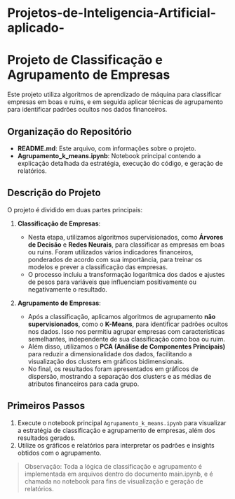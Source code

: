 # Projetos-de-Inteligencia-Artificial-aplicado-
# Projeto de Classificação e Agrupamento de Empresas

Este projeto utiliza algoritmos de aprendizado de máquina para classificar empresas em boas e ruins, e em seguida aplicar técnicas de agrupamento para identificar padrões ocultos nos dados financeiros.

## Organização do Repositório

- **README.md**: Este arquivo, com informações sobre o projeto.
- **Agrupamento_k_means.ipynb**: Notebook principal contendo a explicação detalhada da estratégia, execução do código, e geração de relatórios.


## Descrição do Projeto

O projeto é dividido em duas partes principais:

1. **Classificação de Empresas**:
   - Nesta etapa, utilizamos algoritmos supervisionados, como **Árvores de Decisão** e **Redes Neurais**, para classificar as empresas em boas ou ruins. Foram utilizados vários indicadores financeiros, ponderados de acordo com sua importância, para treinar os modelos e prever a classificação das empresas.
   - O processo incluiu a transformação logarítmica dos dados e ajustes de pesos para variáveis que influenciam positivamente ou negativamente o resultado.

2. **Agrupamento de Empresas**:
   - Após a classificação, aplicamos algoritmos de agrupamento **não supervisionados**, como o **K-Means**, para identificar padrões ocultos nos dados. Isso nos permitiu agrupar empresas com características semelhantes, independente de sua classificação como boa ou ruim.
   - Além disso, utilizamos o **PCA (Análise de Componentes Principais)** para reduzir a dimensionalidade dos dados, facilitando a visualização dos clusters em gráficos bidimensionais.
   - No final, os resultados foram apresentados em gráficos de dispersão, mostrando a separação dos clusters e as médias de atributos financeiros para cada grupo.

## Primeiros Passos


1. Execute o notebook principal `Agrupamento_k_means.ipynb` para visualizar a estratégia de classificação e agrupamento de empresas, além dos resultados gerados.
2. Utilize os gráficos e relatórios para interpretar os padrões e insights obtidos com o agrupamento.

> Observação: Toda a lógica de classificação e agrupamento é implementada em arquivos dentro do documento main.ipynb, e é chamada no notebook para fins de visualização e geração de relatórios.
